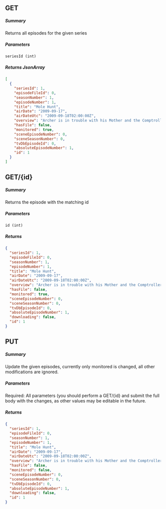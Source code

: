 ## GET ##

##### Summary #####
Returns all episodes for the given series

##### Parameters ######

`seriesId (int)`

##### Returns JsonArray ######

````JSON
[
  {
    "seriesId": 1,
    "episodeFileId": 0,
    "seasonNumber": 1,
    "episodeNumber": 1,
    "title": "Mole Hunt",
    "airDate": "2009-09-17",
    "airDateUtc": "2009-09-18T02:00:00Z",
    "overview": "Archer is in trouble with his Mother and the Comptroller because his expense account is way out of proportion to his actual expenses. So he creates the idea that a Mole has breached ISIS and he needs to get into the mainframe to hunt him down (so he can cover his tracks!). All this leads to a surprising ending.",
    "hasFile": false,
    "monitored": true,
    "sceneEpisodeNumber": 0,
    "sceneSeasonNumber": 0,
    "tvDbEpisodeId": 0,
    "absoluteEpisodeNumber": 1,
    "id": 1
  }
]
````

## GET/{id} ##

##### Summary #####
Returns the episode with the matching id

##### Parameters ######

`id (int)`

##### Returns ######

````JSON
{
  "seriesId": 1,
  "episodeFileId": 0,
  "seasonNumber": 1,
  "episodeNumber": 1,
  "title": "Mole Hunt",
  "airDate": "2009-09-17",
  "airDateUtc": "2009-09-18T02:00:00Z",
  "overview": "Archer is in trouble with his Mother and the Comptroller because his expense account is way out of proportion to his actual expenses. So he creates the idea that a Mole has breached ISIS and he needs to get into the mainframe to hunt him down (so he can cover his tracks!). All this leads to a surprising ending.",
  "hasFile": false,
  "monitored": true,
  "sceneEpisodeNumber": 0,
  "sceneSeasonNumber": 0,
  "tvDbEpisodeId": 0,
  "absoluteEpisodeNumber": 1,
  "downloading": false,
  "id": 1
}
````

## PUT ##

##### Summary #####
Update the given episodes, currently only monitored is changed, all other modifications are ignored.

##### Parameters ######

Required:
All parameters (you should perform a GET/{id} and submit the full body with the changes, as other values may be editable in the future.

##### Returns ######

````JSON
{
  "seriesId": 1,
  "episodeFileId": 0,
  "seasonNumber": 1,
  "episodeNumber": 1,
  "title": "Mole Hunt",
  "airDate": "2009-09-17",
  "airDateUtc": "2009-09-18T02:00:00Z",
  "overview": "Archer is in trouble with his Mother and the Comptroller because his expense account is way out of proportion to his actual expenses. So he creates the idea that a Mole has breached ISIS and he needs to get into the mainframe to hunt him down (so he can cover his tracks!). All this leads to a surprising ending.",
  "hasFile": false,
  "monitored": false,
  "sceneEpisodeNumber": 0,
  "sceneSeasonNumber": 0,
  "tvDbEpisodeId": 0,
  "absoluteEpisodeNumber": 1,
  "downloading": false,
  "id": 1
}
````